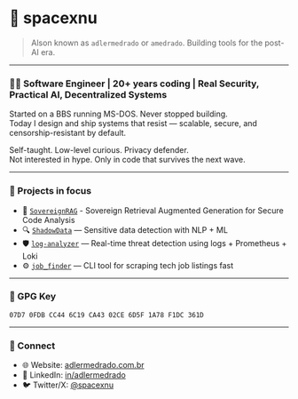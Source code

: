 # 👾 spacexnu

> Alson known as `adlermedrado` or `amedrado`. 
> Building tools for the post-AI era.

---

### 👨‍💻 Software Engineer | 20+ years coding | Real Security, Practical AI, Decentralized Systems

Started on a BBS running MS-DOS. Never stopped building.  
Today I design and ship systems that resist — scalable, secure, and censorship-resistant by default.

Self-taught. Low-level curious. Privacy defender.  
Not interested in hype. Only in code that survives the next wave.

---

### 🔧 Projects in focus

- 🔐 [`SovereignRAG`](https://github.com/spacexnu/sovereign-rag) - Sovereign Retrieval Augmented Generation for Secure Code Analysis
- 🔍 [`ShadowData`](https://github.com/spacexnu/ShadowData) — Sensitive data detection with NLP + ML
- 🛡️ [`log-analyzer`](https://github.com/spacexnu/log-analyzer) — Real-time threat detection using logs + Prometheus + Loki
- ⚙️ [`job_finder`](https://github.com/spacexnu/job_finder) — CLI tool for scraping tech job listings fast

---

### 🔐 GPG Key

`07D7 0FDB CC44 6C19 CA43 02CE 6D5F 1A78 F1DC 361D`

---

### 📡 Connect

- 🌐 Website: [adlermedrado.com.br](https://adlermedrado.com.br)
- 🔗 LinkedIn: [in/adlermedrado](https://www.linkedin.com/in/adlermedrado)
- 🐦 Twitter/X: [@spacexnu](https://x.com/spacexnu)
